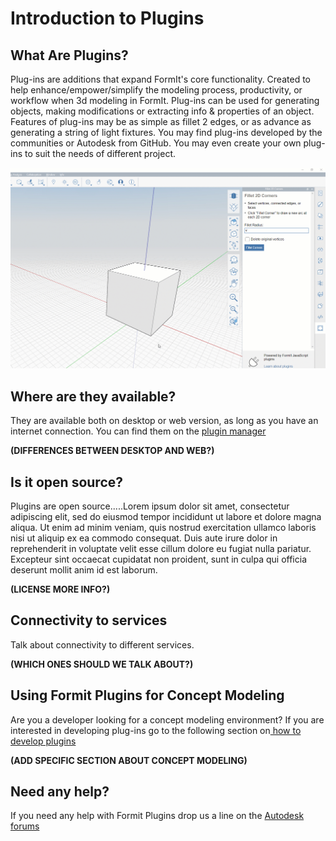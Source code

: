 # Introduction to Plugins

## What Are Plugins?

 Plug-ins are additions that expand FormIt's core functionality. Created to help enhance/empower/simplify the modeling process, productivity, or workflow when 3d modeling in FormIt. Plug-ins can be used for generating objects, making modifications or extracting info & properties of an object. Features of plug-ins may be as simple as fillet 2 edges, or as advance as generating a string of light fixtures. You may find plug-ins developed by the communities or Autodesk from GitHub. You may even create your own plug-ins to suit the needs of different project.

![](../.gitbook/assets/g1.gif)

## Where are they available?

They are available both on desktop or web version, as long as you have an internet connection. You can find them on the [plugin manager](how-to-use-plug-ins/the-plugin-manager.md)

**(DIFFERENCES BETWEEN DESKTOP AND WEB?)** 

## Is it open source?

Plugins are open source.....Lorem ipsum dolor sit amet, consectetur adipiscing elit, sed do eiusmod tempor incididunt ut labore et dolore magna aliqua. Ut enim ad minim veniam, quis nostrud exercitation ullamco laboris nisi ut aliquip ex ea commodo consequat. Duis aute irure dolor in reprehenderit in voluptate velit esse cillum dolore eu fugiat nulla pariatur. Excepteur sint occaecat cupidatat non proident, sunt in culpa qui officia deserunt mollit anim id est laborum.

**(LICENSE MORE INFO?)**

## Connectivity to services

Talk about connectivity to different services.

**(WHICH ONES SHOULD WE TALK ABOUT?)**

## **Using Formit Plugins for Concept Modeling** 

Are you a developer looking for a concept modeling environment? If you are interested in developing plug-ins go to the following section on[ how to develop plugins](how-to-develop-plug-ins.md)

**(ADD SPECIFIC SECTION ABOUT CONCEPT MODELING)**

## Need any help?

If you need any help with Formit Plugins drop us a line on the [Autodesk forums](https://forums.autodesk.com/t5/formit-forum/bd-p/142)



 
